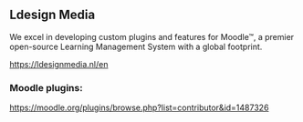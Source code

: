 
## Ldesign Media

We excel in developing custom plugins and features for Moodle™, a premier open-source Learning Management System with a global footprint.

https://ldesignmedia.nl/en


### Moodle plugins:

https://moodle.org/plugins/browse.php?list=contributor&id=1487326
